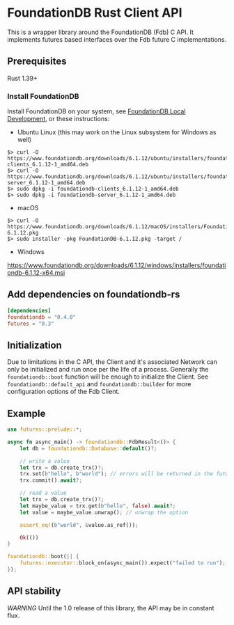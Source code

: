 # FoundationDB Rust Client API

This is a wrapper library around the FoundationDB (Fdb) C API. It implements futures based interfaces over the Fdb future C implementations.

## Prerequisites

Rust 1.39+

### Install FoundationDB

Install FoundationDB on your system, see [FoundationDB Local Development](https://apple.github.io/foundationdb/local-dev.html), or these instructions:

- Ubuntu Linux (this may work on the Linux subsystem for Windows as well)

```console
$> curl -O https://www.foundationdb.org/downloads/6.1.12/ubuntu/installers/foundationdb-clients_6.1.12-1_amd64.deb
$> curl -O https://www.foundationdb.org/downloads/6.1.12/ubuntu/installers/foundationdb-server_6.1.12-1_amd64.deb
$> sudo dpkg -i foundationdb-clients_6.1.12-1_amd64.deb
$> sudo dpkg -i foundationdb-server_6.1.12-1_amd64.deb
```

- macOS

```console
$> curl -O https://www.foundationdb.org/downloads/6.1.12/macOS/installers/FoundationDB-6.1.12.pkg
$> sudo installer -pkg FoundationDB-6.1.12.pkg -target /
```

- Windows

https://www.foundationdb.org/downloads/6.1.12/windows/installers/foundationdb-6.1.12-x64.msi

## Add dependencies on foundationdb-rs

```toml
[dependencies]
foundationdb = "0.4.0"
futures = "0.3"
```

## Initialization

Due to limitations in the C API, the Client and it's associated Network can only be initialized and run once per the life of a process. Generally the `foundationdb::boot` function will be enough to initialize the Client. See `foundationdb::default_api` and `foundationdb::builder` for more configuration options of the Fdb Client.

## Example

```rust
use futures::prelude::*;

async fn async_main() -> foundationdb::FdbResult<()> {
    let db = foundationdb::Database::default()?;

    // write a value
    let trx = db.create_trx()?;
    trx.set(b"hello", b"world"); // errors will be returned in the future result
    trx.commit().await?;

    // read a value
    let trx = db.create_trx()?;
    let maybe_value = trx.get(b"hello", false).await?;
    let value = maybe_value.unwrap(); // unwrap the option

    assert_eq!(b"world", &value.as_ref());

    Ok(())
}

foundationdb::boot(|| {
    futures::executor::block_on(async_main()).expect("failed to run");
});
```

## API stability

_WARNING_ Until the 1.0 release of this library, the API may be in constant flux.

